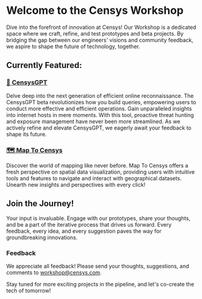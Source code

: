 # Welcome to the Censys Workshop

Dive into the forefront of innovation at Censys! Our Workshop is a dedicated space where we craft, refine, and test prototypes and beta projects. By bridging the gap between our engineers' visions and community feedback, we aspire to shape the future of technology, together.

## Currently Featured:

### [🤖 **CensysGPT**](https://gpt.censys.io/)
Delve deep into the next generation of efficient online reconnaissance. The CensysGPT beta revolutionizes how you build queries, empowering users to conduct more effective and efficient operations. Gain unparalleled insights into internet hosts in mere moments. With this tool, proactive threat hunting and exposure management have never been more streamlined. As we actively refine and elevate CensysGPT, we eagerly await your feedback to shape its future.

### [🗺️ **Map To Censys**](https://workshop.censys.io/map-to-censys/)
Discover the world of mapping like never before. Map To Censys offers a fresh perspective on spatial data visualization, providing users with intuitive tools and features to navigate and interact with geographical datasets. Unearth new insights and perspectives with every click!

## Join the Journey!

Your input is invaluable. Engage with our prototypes, share your thoughts, and be a part of the iterative process that drives us forward. Every feedback, every idea, and every suggestion paves the way for groundbreaking innovations.

### Feedback
We appreciate all feedback! Please send your thoughts, suggestions, and comments to [workshop@censys.com](mailto:workshop@censys.com).

Stay tuned for more exciting projects in the pipeline, and let's co-create the tech of tomorrow!

